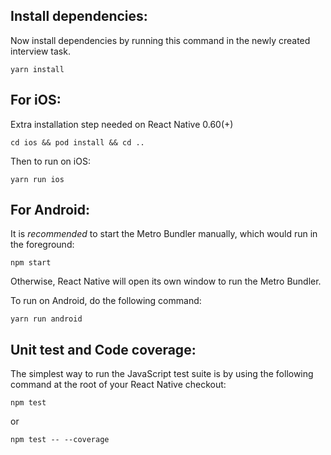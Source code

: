 ## Install dependencies:

Now install dependencies by running this command in the newly created interview task.

```
yarn install
```

## For iOS:

Extra installation step needed on React Native 0.60(+)

```
cd ios && pod install && cd ..
```

Then to run on iOS:

```
yarn run ios
```

## For Android:

It is *recommended* to start the Metro Bundler manually, which would run in the foreground:

```
npm start
```

Otherwise, React Native will open its own window to run the Metro Bundler.

To run on Android, do the following command:

```
yarn run android
```

## Unit test and Code coverage:

The simplest way to run the JavaScript test suite is by using the following command at the root of your React Native checkout:

```
npm test
```
or

```
npm test -- --coverage
```



